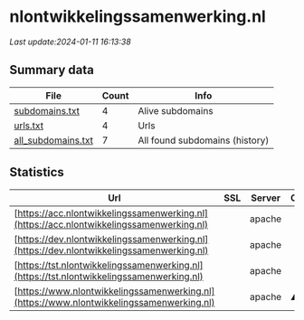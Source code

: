 # nlontwikkelingssamenwerking.nl
*Last update:2024-01-11 16:13:38*
## Summary data
| File       | Count | Info |
|------------|-------|------|
|[subdomains.txt](/data/nlontwikkelingssamenwerking/subdomains.txt)|4|Alive subdomains|
|[urls.txt](/data/nlontwikkelingssamenwerking/urls.txt)|4|Urls|
|[all_subdomains.txt](/data/nlontwikkelingssamenwerking/all_subdomains.txt)|7|All found subdomains (history)|
## Statistics
| Url | SSL | Server | Cookie | HSTS | CSP | XFO | XXP | RP | Tech |
|------------|-------|------|------|------|------|------|------|------|------|
|[https://acc.nlontwikkelingssamenwerking.nl](https://acc.nlontwikkelingssamenwerking.nl)| |apache| | | | | |:white_check_mark: | |Apache HTTP Server| |
|[https://dev.nlontwikkelingssamenwerking.nl](https://dev.nlontwikkelingssamenwerking.nl)| |apache| | | | | |:white_check_mark: | |Apache HTTP Server| |
|[https://tst.nlontwikkelingssamenwerking.nl](https://tst.nlontwikkelingssamenwerking.nl)| |apache| | | | | |:white_check_mark: | |Apache HTTP Server| |
|[https://www.nlontwikkelingssamenwerking.nl](https://www.nlontwikkelingssamenwerking.nl)| |apache|:warning: |:white_check_mark: | |:warning: |:white_check_mark: | |:white_check_mark: | |:white_check_mark: | |Apache HTTP Server H...| |